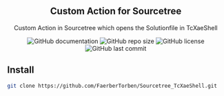 <h2 align="center">Custom Action for Sourcetree</h2>
<p align="center">Custom Action in Sourcetree which opens the Solutionfile in TcXaeShell</p>
<div align="center">

  ![GitHub documentation](https://img.shields.io/badge/documentation-yes-brightgreen.svg?style=flat-square)
  ![GitHub repo size](https://img.shields.io/github/repo-size/FaerberTorben/Sourcetree_TcXaeShell?style=flat-square)
  ![GitHub license](https://img.shields.io/badge/License-MIT-yellow.svg?style=flat-square)
  ![GitHub last commit](https://img.shields.io/github/last-commit/FaerberTorben/Sourcetree_TcXaeShell?style=flat-square)
	
</div>

<h2>Install</h2>

```sh
git clone https://github.com/FaerberTorben/Sourcetree_TcXaeShell.git
```